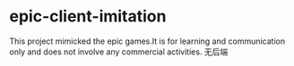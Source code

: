 # epic-client-imitation
This project mimicked the epic games.It is for learning and communication only and does not involve any commercial activities.
无后端
